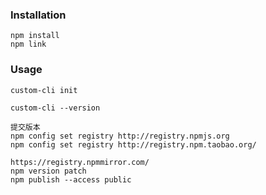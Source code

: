 ### Installation

```
npm install
npm link
```
### Usage
```
custom-cli init

custom-cli --version
```

```
提交版本
npm config set registry http://registry.npmjs.org
npm config set registry http://registry.npm.taobao.org/

https://registry.npmmirror.com/
npm version patch
npm publish --access public

```

